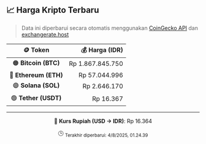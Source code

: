 

<!-- HARGA_KRIPTO -->
## 📈 Harga Kripto Terbaru

> Data ini diperbarui secara otomatis menggunakan [CoinGecko API](https://www.coingecko.com/) dan [exchangerate.host](https://exchangerate.host/)

<div align="center">

| 🪙 Token | 💰 Harga (IDR) |
|:------:|---------------:|
| 🟠 **Bitcoin (BTC)**   | Rp 1.867.845.750 |
| 🔵 **Ethereum (ETH)**  | Rp 57.044.996 |
| 🟣 **Solana (SOL)**    | Rp 2.646.170 |
| 🟢 **Tether (USDT)**   | Rp 16.367 |

---

💱 **Kurs Rupiah (USD → IDR)**: Rp 16.364

🕒 <sub>Terakhir diperbarui: 4/8/2025, 01.24.39</sub>

</div>
<!-- /HARGA_KRIPTO -->